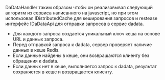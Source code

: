 ﻿ DaDataHandler таким образом чтобы он реализовывал следующий алгоритм из сервиса написанного на javascript, 
 но при этом использовал IDistributedCache для кеширования запросов и restease интерфейс IDaDataApi для отправки запросов в сервис dadata.

* Для каждого запроса создается уникальный ключ кеша на основе URL и данных запроса.
* Перед отправкой запроса к dadata, сервер проверяет наличие данных в кеше Redis.
* Если данные найдены в кеше, они возвращаются клиенту без обращения к dadata.
* Если данных нет в кеше, выполняется запрос к dadata, результат сохраняется в кеше и возвращается клиенту.
